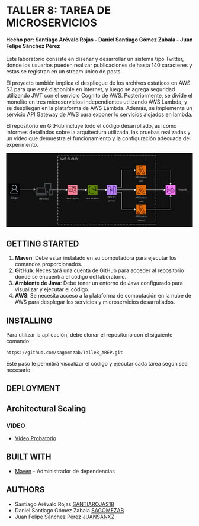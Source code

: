 # TALLER 8: TAREA DE MICROSERVICIOS
#### Hecho por: Santiago Arévalo Rojas - Daniel Santiago Gómez Zabala - Juan Felipe Sánchez Pérez

Este laboratorio consiste en diseñar y desarrollar un sistema tipo Twitter, donde los usuarios pueden realizar publicaciones de hasta 140 caracteres y estas se registran en un stream único de posts.

El proyecto también implica el despliegue de los archivos estaticos en AWS S3 para que esté disponible en internet, y luego se agrega seguridad utilizando JWT con el servicio Cognito de AWS. Posteriormente, se divide el monolito en tres microservicios independientes utilizando AWS Lambda, y se despliegan en la plataforma de AWS Lambda. Además, se implementa un servicio API Gateway de AWS para exponer lo servicios alojados en lambda.

El repositorio en GitHub incluye todo el código desarrollado, así como informes detallados sobre la arquitectura utilizada, las pruebas realizadas y un video que demuestra el funcionamiento y la configuración adecuada del experimento.

![](img/Arquitectura.png)

## GETTING STARTED

1. **Maven**: Debe estar instalado en su computadora para ejecutar los comandos proporcionados.
2. **GitHub**: Necesitará una cuenta de GitHub para acceder al repositorio donde se encuentra el código del laboratorio.
3. **Ambiente de Java**: Debe tener un entorno de Java configurado para visualizar y ejecutar el código.
4. **AWS**: Se necesita acceso a la plataforma de computación en la nube de AWS para desplegar los servicios y microservicios desarrollados.

## INSTALLING

Para utilizar la aplicación, debe clonar el repositorio con el siguiente comando:

```
https://github.com/sagomezab/Talle8_AREP.git
```

Este paso le permitirá visualizar el código y ejecutar cada tarea según sea necesario.

## DEPLOYMENT


## Architectural Scaling


### VIDEO
* [Video Probatorio]()

## BUILT WITH

* [Maven](https://maven.apache.org/) - Administrador de dependencias


## AUTHORS

- Santiago Arévalo Rojas [SANTIAROJAS18](https://github.com/santiarojas18)
- Daniel Santiago Gómez Zabala [SAGOMEZAB](https://github.com/sagomezab)
- Juan Felipe Sánchez Pérez [JUANSANXZ](https://github.com/juansanxz)

